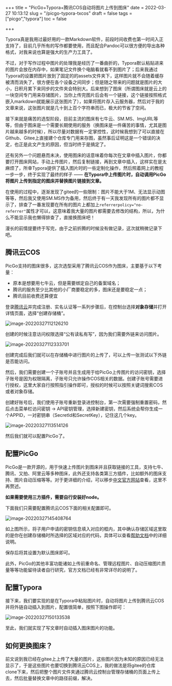 +++
title = "PicGo+Typora+腾讯COS自动将图片上传到图床"
date = 2022-03-27 10:13:12
slug = "/picgo-typora-txcos"
draft = false
tags = ["picgo","typora"]
toc = false

+++



Typora真是我用过最好用的一款Markdown软件，前段时间收费也第一时间入正支持了，目前几乎所有的写作都要使用，而且配合Pandoc可以很方便的导出各种格式，对我来说也算是强大的生产力工具了。



不过，对于写作过程中图片的处理我是经历了一番曲折的，Typora默认粘贴进来的图片会放在内存中，如果笔记文件换个电脑看就看不到图片了；后来我通过Typora的设置把图片放到了固定的的assets文件夹下，这样图片就不会随着缓存被清而消失了，很方便在各个设备之间同步；但是随之带来的问题就是图片的大小，日积月累下来同步的文件夹会特别大。后来想到了图床（所谓图床就是云上的一块空间专门用来存储图片，当你上传完图片后会有一个链接，这个链接按照格式嵌入markdown就能展示这张图片了），如果将图片存入云服务器，然后对于我的文章来说，这张图片就是几十到上百个字符串而已，极大的节省了空间。



接下来就是痛苦的选型阶段，目前主流的图床有七牛云、SM.MS、ImgURL等等，但由于图床是一个需要长期使用的服务（换图床是一件痛苦的事情，尤其是图片越来越多的时候），所以尽量对数据有一定掌控性，这时候我想到了可以直接在Github、Gitee上直接建个仓库专门用来存图，虽然事后证明这是一个错误的决定，也正是此文产生的原因，但当时终于是搞定了。



还有另外一个问题悬而未决，使用图床的话意味着你每次在文章中插入图片，你都要打开图床网站，手动上传图片，然后复制链接，再到文章中插入，这样实在是太麻烦了，所幸Typora提供了插入图片时的一些定制化操作，然后照着网上的教程一步一步，终于实现了最终的样子 —— **在Typora中上传图片时，自动调用PicGo将图片上传到指定的图床并替换图片链接到文章。**



在使用的过程中，逐渐发现了gitee的一些限制：图片不能大于1M、无法显示动图等等，然后我又使用SM.MS作为备用，然后终于有一天我发现所有的图片都不显示了，排查了一番发现要在所有的图片上都加上`referrerpolicy="no-referrer"`属性才可以，这意味着我大量的图片都需要去修改的结构，所以，为什么不能显示我也懒得排查了，直接换图床吧！



漫长的前情提要终于写完，由于之前折腾的时候没有做记录，这次就稍微记录下吧。



## 腾讯云COS

PicGo支持的图床很多，这次选型采用了腾讯云COS作为图床，主要基于以下考量：

- 原本是想要用七牛云，但是需要绑定自己的备案域名；
- 腾讯的服务至少比其他的小厂商要稳定的多，图床还是要稳定一点；
- 腾讯目前收费还算便宜

登录[腾讯云](https://cloud.tencent.com/)并完成注册、实名认证等一系列步骤后，在控制台选择**对象存储**并打开详情页面，选择“创建存储桶”。

![image-20220327112126210](https://kiwi4814-1256211473.cos.ap-nanjing.myqcloud.com/img/image-20220327112126210.png)

创建的时候注意访问权限选择“公有读私有写”，因为我们需要外链来访问图片。

![image-20220327112333701](https://kiwi4814-1256211473.cos.ap-nanjing.myqcloud.com/img/image-20220327112333701.png)



创建完成后我们就可以在存储桶中进行图片的上传了，可以上传一张测试以下外链是否能访问。

然后，我们需要创建一个子账号并且生成用于给PicGo上传图片的访问密钥，选择子账号是因为权限隔离，子账号只允许操作COS相关的数据。创建子账号需要进行授权，这里大家自行按照指引操作即可，授权的时候可以按照关键词搜索COS或者对象存储。

创建好账号后，我们使用子账号重新登录进控制台，第一次需要强制重置密码，然后点击菜单栏访问密钥 -> API密钥管理，选择新建密钥，然后系统会帮你生成一个APPID，一对密钥串（SecretId和SecretKey），记住这几个key。

![image-20220327113514126](https://kiwi4814-1256211473.cos.ap-nanjing.myqcloud.com/img/image-20220327113514126.png)



然后我们就可以配置PicGo了。

## 配置PicGo

PicGo是一款开源的，用于快速上传图片到图床并且获取链接的工具，支持七牛、腾讯、又拍、阿里云等多种图床，此外还支持各类第三方插件，比如额外的图床支持、图片自动压缩等等。对于更详细的介绍，可以移步[中文官方网站](https://molunerfinn.com/PicGo/)查看，这里不再赘述。





**如果需要使用三方插件，需要自行安装好node。**



下面我们只需要配置腾讯云COS下面的相关配置即可。

![image-20220327145408764](https://kiwi4814-1256211473.cos.ap-nanjing.myqcloud.com/img/image-20220327145408764.png)

如上图所示，将子用户申请的密钥信息填入对应的框内，其中确认存储区域这里取的是你在创建存储桶时所选择的区域对应的代码，具体可以查看[帮助文档](https://picgo.github.io/PicGo-Doc/zh/guide/config.html#%E4%B8%83%E7%89%9B%E5%9B%BE%E5%BA%8A)中的详细说明。

保存后将其设置为默认图床即可。

此外，PicGo的其他丰富功能诸如上传前重命名、管理远程图片、自动压缩图片质量等等功能留待读者自行研究，官方文档已经有非常详尽的说明了。

## 配置Typora

接下来，我们要实现的是在Typora中粘贴图片时，自动将图片上传到腾讯云COS并将外链自动插入到图片，配置很简单，按照下图操作即可：

![image-20220327150133538](https://kiwi4814-1256211473.cos.ap-nanjing.myqcloud.com/img/image-20220327150133538.png)



至此，我们就实现了写文章时自动插入图床图片的功能。

## 如何更换图床？

前文说到我已经在gitee上上传了大量的图片，这些图片因为未知的原因已经无法显示了，于是这些图片也要切换到腾讯云COS上，我的做法是将gitee的仓库clone下来，然后把整个图片文件夹通过腾讯云控制台管理存储桶的页面上传上去，然后批量替换文章中的路径前缀，解决。



